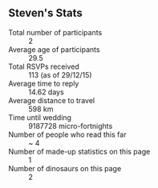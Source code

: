 ## Steven's Stats
<a name="stats"/>

<dl>
<div><dt>Total number of participants</dt><dd>2</dd></div>
<div><dt>Average age of participants</dt><dd>29.5</dd></div>
<div><dt>Total RSVPs received</dt><dd>113 (as of 29/12/15)</dd></div>
<div><dt>Average time to reply</dt><dd>14.62 days</dd></div>
<div><dt>Average distance to travel</dt><dd>598 km</dd></div>
<div><dt>Time until wedding</dt><dd><span id="countdown">9187728</span> micro-fortnights</dd></div>
<div><dt>Number of people who read this far</dt><dd>~ 4</dd></div>
<div><dt>Number of made-up statistics on this page</dt><dd>1</dd></div>
<div><dt>Number of dinosaurs on this page</dt><dd>2</dd></div>
</dl>

